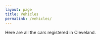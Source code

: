 ```yaml
---
layout: page
title: Vehicles
permalink: /vehicles/
---
```

Here are all the cars registered in Cleveland.